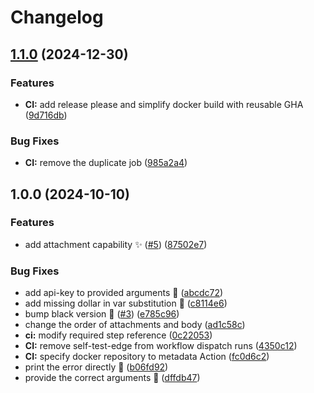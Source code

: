 # Changelog

## [1.1.0](https://github.com/licenseware/send-email-notification/compare/v1.0.0...v1.1.0) (2024-12-30)


### Features

* **CI:** add release please and simplify docker build with reusable GHA ([9d716db](https://github.com/licenseware/send-email-notification/commit/9d716db22347289cf5a1cc0e7f798cff13578a4a))


### Bug Fixes

* **CI:** remove the duplicate job ([985a2a4](https://github.com/licenseware/send-email-notification/commit/985a2a4279a85fe2c6f7c7cdbcd78c04ac7085c0))

## 1.0.0 (2024-10-10)


### Features

* add attachment capability ✨ ([#5](https://github.com/licenseware/send-email-notification/issues/5)) ([87502e7](https://github.com/licenseware/send-email-notification/commit/87502e79e2611275a74c37707bd65b5b2cbf76fb))


### Bug Fixes

* add api-key to provided arguments 🐛 ([abcdc72](https://github.com/licenseware/send-email-notification/commit/abcdc727f5ef591e05ce7aac47be62c4714c56bf))
* add missing dollar in var substitution 🐛 ([c8114e6](https://github.com/licenseware/send-email-notification/commit/c8114e6868d05c998d64b838e1472f2aaa17c62a))
* bump black version 📌 ([#3](https://github.com/licenseware/send-email-notification/issues/3)) ([e785c96](https://github.com/licenseware/send-email-notification/commit/e785c96d8ec4755c5588958d4f95c8e6c208f610))
* change the order of attachments and body ([ad1c58c](https://github.com/licenseware/send-email-notification/commit/ad1c58cb27d2e09fec10d4ea31c46dbbebaca564))
* **ci:** modify required step reference ([0c22053](https://github.com/licenseware/send-email-notification/commit/0c22053749b0ec660b72d9e13793573e9804ab6f))
* **CI:** remove self-test-edge from workflow dispatch runs ([4350c12](https://github.com/licenseware/send-email-notification/commit/4350c12a13ffe65a7b155558d896c1973b3b6330))
* **CI:** specify docker repository to metadata Action ([fc0d6c2](https://github.com/licenseware/send-email-notification/commit/fc0d6c2a2c8427be40631ad9711e1c19cb9c25d9))
* print the error directly 🐛 ([b06fd92](https://github.com/licenseware/send-email-notification/commit/b06fd92926e7df217197e27c71b4a77830516f81))
* provide the correct arguments 🐛 ([dffdb47](https://github.com/licenseware/send-email-notification/commit/dffdb47af97b895194358a8397061f458851ae52))

